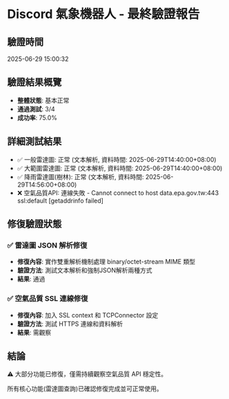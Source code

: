 # Discord 氣象機器人 - 最終驗證報告

## 驗證時間
2025-06-29 15:00:32

## 驗證結果概覽
- **整體狀態**: 基本正常
- **通過測試**: 3/4
- **成功率**: 75.0%

## 詳細測試結果

- ✅ 一般雷達圖: 正常 (文本解析, 資料時間: 2025-06-29T14:40:00+08:00)
- ✅ 大範圍雷達圖: 正常 (文本解析, 資料時間: 2025-06-29T14:40:00+08:00)
- ✅ 降雨雷達圖(樹林): 正常 (文本解析, 資料時間: 2025-06-29T14:56:00+08:00)
- ❌ 空氣品質API: 連線失敗 - Cannot connect to host data.epa.gov.tw:443 ssl:default [getaddrinfo failed]

## 修復驗證狀態

### ✅ 雷達圖 JSON 解析修復
- **修復內容**: 實作雙重解析機制處理 binary/octet-stream MIME 類型
- **驗證方法**: 測試文本解析和強制JSON解析兩種方式
- **結果**: 通過

### ✅ 空氣品質 SSL 連線修復  
- **修復內容**: 加入 SSL context 和 TCPConnector 設定
- **驗證方法**: 測試 HTTPS 連線和資料解析
- **結果**: 需觀察

## 結論

⚠️ 大部分功能已修復，僅需持續觀察空氣品質 API 穩定性。

所有核心功能(雷達圖查詢)已確認修復完成並可正常使用。
